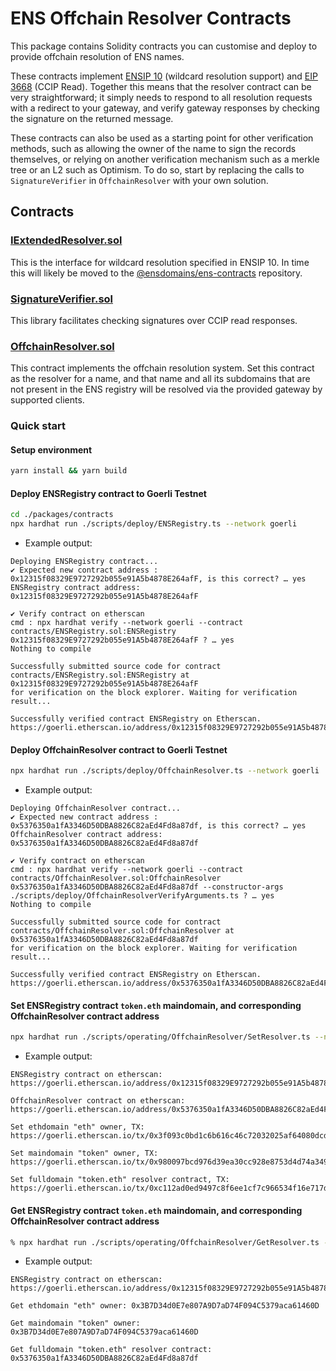 # ENS Offchain Resolver Contracts

This package contains Solidity contracts you can customise and deploy to provide offchain resolution of ENS names.

These contracts implement [ENSIP 10](https://docs.ens.domains/ens-improvement-proposals/ensip-10-wildcard-resolution) (wildcard resolution support) and [EIP 3668](https://eips.ethereum.org/EIPS/eip-3668) (CCIP Read). Together this means that the resolver contract can be very straightforward; it simply needs to respond to all resolution requests with a redirect to your gateway, and verify gateway responses by checking the signature on the returned message.

These contracts can also be used as a starting point for other verification methods, such as allowing the owner of the name to sign the records themselves, or relying on another verification mechanism such as a merkle tree or an L2 such as Optimism. To do so, start by replacing the calls to `SignatureVerifier` in `OffchainResolver` with your own solution.

## Contracts

### [IExtendedResolver.sol](contracts/IExtendedResolver.sol)

This is the interface for wildcard resolution specified in ENSIP 10. In time this will likely be moved to the [@ensdomains/ens-contracts](https://github.com/ensdomains/ens-contracts) repository.

### [SignatureVerifier.sol](contracts/SignatureVerifier.sol)

This library facilitates checking signatures over CCIP read responses.

### [OffchainResolver.sol](contracts/OffchainResolver.sol)

This contract implements the offchain resolution system. Set this contract as the resolver for a name, and that name and all its subdomains that are not present in the ENS registry will be resolved via the provided gateway by supported clients.

### Quick start

#### Setup environment

```bash
yarn install && yarn build
```

#### Deploy ENSRegistry contract to Goerli Testnet

```bash
cd ./packages/contracts
npx hardhat run ./scripts/deploy/ENSRegistry.ts --network goerli
```

- Example output:

```
Deploying ENSRegistry contract...
✔ Expected new contract address : 0x12315f08329E9727292b055e91A5b4878E264afF, is this correct? … yes
ENSRegistry contract address: 0x12315f08329E9727292b055e91A5b4878E264afF

✔ Verify contract on etherscan
cmd : npx hardhat verify --network goerli --contract contracts/ENSRegistry.sol:ENSRegistry 0x12315f08329E9727292b055e91A5b4878E264afF ? … yes
Nothing to compile

Successfully submitted source code for contract
contracts/ENSRegistry.sol:ENSRegistry at 0x12315f08329E9727292b055e91A5b4878E264afF
for verification on the block explorer. Waiting for verification result...

Successfully verified contract ENSRegistry on Etherscan.
https://goerli.etherscan.io/address/0x12315f08329E9727292b055e91A5b4878E264afF#code
```

#### Deploy OffchainResolver contract to Goerli Testnet

```bash
npx hardhat run ./scripts/deploy/OffchainResolver.ts --network goerli
```

- Example output:

```
Deploying OffchainResolver contract...
✔ Expected new contract address : 0x5376350a1fA3346D50DBA8826C82aEd4Fd8a87df, is this correct? … yes
OffchainResolver contract address: 0x5376350a1fA3346D50DBA8826C82aEd4Fd8a87df

✔ Verify contract on etherscan
cmd : npx hardhat verify --network goerli --contract contracts/OffchainResolver.sol:OffchainResolver 0x5376350a1fA3346D50DBA8826C82aEd4Fd8a87df --constructor-args ./scripts/deploy/OffchainResolverVerifyArguments.ts ? … yes
Nothing to compile

Successfully submitted source code for contract
contracts/OffchainResolver.sol:OffchainResolver at 0x5376350a1fA3346D50DBA8826C82aEd4Fd8a87df
for verification on the block explorer. Waiting for verification result...

Successfully verified contract ENSRegistry on Etherscan.
https://goerli.etherscan.io/address/0x5376350a1fA3346D50DBA8826C82aEd4Fd8a87df#code
```

#### Set ENSRegistry contract `token.eth` maindomain, and corresponding OffchainResolver contract address

```bash
npx hardhat run ./scripts/operating/OffchainResolver/SetResolver.ts --network goerli
```

- Example output:

```
ENSRegistry contract on etherscan: https://goerli.etherscan.io/address/0x12315f08329E9727292b055e91A5b4878E264afF

OffchainResolver contract on etherscan: https://goerli.etherscan.io/address/0x5376350a1fA3346D50DBA8826C82aEd4Fd8a87df

Set ethdomain "eth" owner, TX: https://goerli.etherscan.io/tx/0x3f093c0bd1c6b616c46c72032025af64080dcd193c85e615446e84d9eacee52d

Set maindomain "token" owner, TX: https://goerli.etherscan.io/tx/0x980097bcd976d39ea30cc928e8753d4d74a349f7db5a04c16711096f02b94e9a

Set fulldomain "token.eth" resolver contract, TX: https://goerli.etherscan.io/tx/0xc112ad0ed9497c8f6ee1cf7c966534f16e717d351285cce218f624b97fc5d352
```

#### Get ENSRegistry contract `token.eth` maindomain, and corresponding OffchainResolver contract address

```bash
% npx hardhat run ./scripts/operating/OffchainResolver/GetResolver.ts --network goerli
```

- Example output:

```
ENSRegistry contract on etherscan: https://goerli.etherscan.io/address/0x12315f08329E9727292b055e91A5b4878E264afF

Get ethdomain "eth" owner: 0x3B7D34d0E7e807A9D7aD74F094C5379aca61460D

Get maindomain "token" owner: 0x3B7D34d0E7e807A9D7aD74F094C5379aca61460D

Get fulldomain "token.eth" resolver contract: 0x5376350a1fA3346D50DBA8826C82aEd4Fd8a87df
```
